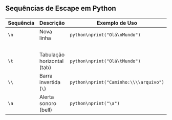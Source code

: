 ## Sequências de Escape em Python

| Sequência | Descrição                             | Exemplo de Uso                             | Saída / Efeito                |
|-----------|---------------------------------------|--------------------------------------------|-------------------------------|
| `\n`      | Nova linha                            | ```python\nprint("Olá\nMundo")```          | Olá                           |
|           |                                       |                                            | Mundo                         |
| `\t`      | Tabulação horizontal (tab)            | ```python\nprint("Olá\tMundo")```          | Olá    Mundo                  |
| `\\`      | Barra invertida (`\`)                 | ```python\nprint("Caminho:\\\\arquivo")``` | Caminho:\arquivo              |
| `\a`      | Alerta sonoro (bell)                  | ```python\nprint("\a")```                  | Emite um som (se suportado)   |

